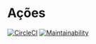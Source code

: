 # Ações

[![CircleCI](https://circleci.com/gh/TiuTalk/acoes/tree/master.svg?style=svg&circle-token=e676891e1274e8962c6e499c2ee9290bdc6e9a3f)](https://circleci.com/gh/TiuTalk/acoes/tree/master)
[![Maintainability](https://api.codeclimate.com/v1/badges/0f3507e70e1e2f22782e/maintainability)](https://codeclimate.com/github/TiuTalk/acoes/maintainability)

